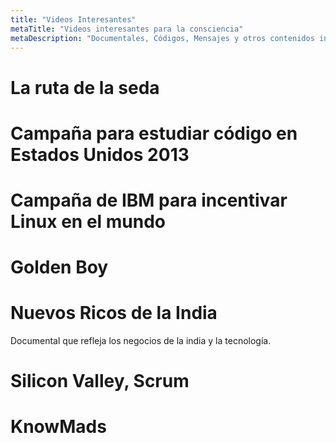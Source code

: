 ```yaml
---
title: "Videos Interesantes"
metaTitle: "Videos interesantes para la consciencia"
metaDescription: "Documentales, Códigos, Mensajes y otros contenidos interesantes en video"
---
```


# La ruta de la seda

<YouTube youTubeId="l322kC4NJ_Q" />

<YouTube youTubeId="QYyVjhAU9V4" />

# Campaña para estudiar código en Estados Unidos 2013
<YouTube youTubeId="nKIu9yen5nc" />

# Campaña de IBM para incentivar Linux en el mundo
<YouTube youTubeId="x7ozaFbqg00" />

# Golden Boy
<YouTube youTubeId="zaUazo9KId8" />

# Nuevos Ricos de la India
Documental que refleja los negocios de la india y la tecnología.
<YouTube youTubeId="dygamBQekKs" />

# Silicon Valley, Scrum
<YouTube youTubeId="tHLsEcZY5gY" />

# KnowMads
<YouTube youTubeId="W9aalxJGy_Y" />







